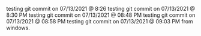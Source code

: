 testing git commit on 07/13/2021 @ 8:26
testing git commit on 07/13/2021 @ 8:30 PM
testing git commit on 07/13/2021 @ 08:48 PM
testing git commit on 07/13/2021 @ 08:58 PM
testing git commit on 07/13/2021 @ 09:03 PM from windows.
